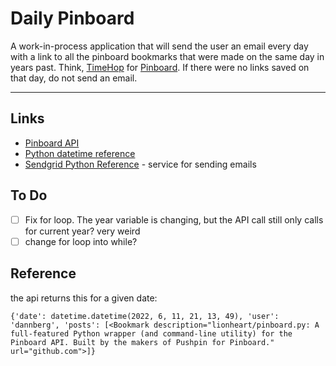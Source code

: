 # Daily Pinboard

A work-in-process application that will send the user an email every day with a link to all the pinboard bookmarks that were made on the same day in years past. Think, [TimeHop](https://www.timehop.com/) for [Pinboard](https://pinboard.in). If there were no links saved on that day, do not send an email.

---

## Links
- [Pinboard API](https://github.com/lionheart/pinboard.py)
- [Python datetime reference](https://stackoverflow.com/questions/5158160/python-get-datetime-for-3-years-ago-today)
- [Sendgrid Python Reference](https://github.com/sendgrid/sendgrid-python) - service for sending emails

## To Do
- [ ] Fix for loop. The year variable is changing, but the API call still only calls for current year? very weird
- [ ] change for loop into while?

## Reference
the api returns this for a given date:

`{'date': datetime.datetime(2022, 6, 11, 21, 13, 49), 'user': 'dannberg', 'posts': [<Bookmark description="lionheart/pinboard.py: A full-featured Python wrapper (and command-line utility) for the Pinboard API. Built by the makers of Pushpin for Pinboard." url="github.com">]}`
